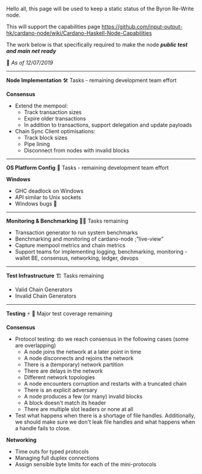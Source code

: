 Hello all, this page will be used to keep a static status of the Byron Re-Write node. 

This will support the capabilities page https://github.com/input-output-hk/cardano-node/wiki/Cardano-Haskell-Node-Capabilities

The work below is that specifically required to make the node _**public test and main net ready**_



📅 _As of 12/07/2019_


***

****Node Implementation**** 🛠 Tasks - remaining development team effort

**Consensus**
* Extend the mempool:
   * Track transaction sizes
   * Expire older transactions
   * In addition to transactions, support delegation and update payloads
* Chain Sync Client optimisations:
    * Track block sizes
    * Pipe lining
    * Disconnect from nodes with invalid blocks
***

****OS Platform Config**** 🌳  Tasks - remaining development team effort

**Windows**
* GHC deadlock on Windows
* API similar to Unix sockets
* Windows bugs 🐞  

***

****Monitoring & Benchmarking**** 🔎📝  Tasks remaining

* Transaction generator to run system benchmarks
* Benchmarking and monitoring of cardano-node ;”live-view”  
* Capture mempool metrics and chain metrics  
* Support teams for implementing logging, benchmarking, monitoring - wallet BE, consensus, networking, ledger, devops

***
****Test Infrastructure**** 🏗  Tasks remaining

* Valid Chain Generators
* Invalid Chain Generators

***

**Testing** ⚡️ 🐛   Major test coverage remaining  

**Consensus**
* Protocol testing: do we reach consensus in the following cases (some are overlapping)
  * A node joins the network at a later point in time
  * A node disconnects and rejoins the network
  * There is a (temporary) network partition
  * There are delays in the network
  * Different network topologies
  * A node encounters corruption and restarts with a truncated chain
  * There is an explicit adversary
  * A node produces a few (or many) invalid blocks
  * A block doesn't match its header
  * There are multiple slot leaders or none at all
* Test what happens when there is a shortage of file handles. Additionally, we should make sure we don't leak file handles and what happens when a handle fails to close.

**Networking**
* Time outs for typed protocols 
* Managing full duplex connections 
* Assign sensible byte limits for each of the mini-protocols
